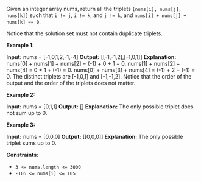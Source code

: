 Given an integer array nums, return all the triplets `[nums[i], nums[j], nums[k]]` such that `i != j`, `i != k`, and `j != k`, and `nums[i] + nums[j] + nums[k] == 0`.

Notice that the solution set must not contain duplicate triplets.

**Example 1:**


**Input:** nums = [-1,0,1,2,-1,-4]
**Output:** [[-1,-1,2],[-1,0,1]]
**Explanation:** 
nums[0] + nums[1] + nums[2] = (-1) + 0 + 1 = 0.
nums[1] + nums[2] + nums[4] = 0 + 1 + (-1) = 0.
nums[0] + nums[3] + nums[4] = (-1) + 2 + (-1) = 0.
The distinct triplets are [-1,0,1] and [-1,-1,2].
Notice that the order of the output and the order of the triplets does not matter.

**Example 2:**


**Input:** nums = [0,1,1]
**Output:** []
**Explanation:** The only possible triplet does not sum up to 0.

**Example 3:**


**Input:** nums = [0,0,0]
**Output:** [[0,0,0]]
**Explanation:** The only possible triplet sums up to 0.

**Constraints:**

* `3 <= nums.length <= 3000`
* `-105 <= nums[i] <= 105`
